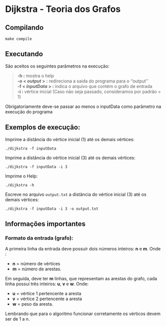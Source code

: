 # Dijkstra - Teoria dos Grafos

## Compilando

```
make compile
```

## Executando
São aceitos os seguintes parâmetros na execução:
> **-h :** mostra o help  
> **-o < *output* > :** redireciona a saida do programa para o ‘‘output’’  
> **-f < *inputData* > :** indica o arquivo que contém o grafo de entrada  
> **-i :** vértice inicial  (Caso não seja passado, consideramos por padrão = 1)
  
Obrigatoriamente deve-se passar ao menos o inputData como parâmetro na execução do programa  
  
## Exemplos de execução:  
Imprime a distância do vértice inicial (1) até os demais vértices:  
```
./dijkstra -f inputData
```
  
Imprime a distância do vértice inicial (3) até os demais vértices:  
```
./dijkstra -f inputData -i 3
```  

Imprime o Help:  
```
./dijkstra -h
```  

Escreve no arquivo `output.txt` a distância do vértice inicial (3) até os demais vértices:  
```
./dijkstra -f inputData -i 3 -o output.txt
```

## Informações importantes  

### Formato da entrada (grafo):  
A primeira linha da entrada deve possuir dois números inteiros: **n** e **m**. Onde :
- **n** = número de vértices
- **m** = número de arestas.  

Em seguida, deve ter **m** linhas, que representam as arestas do grafo, cada linha possui três inteiros: **u**, **v** e **w**. Onde:
- **u** = vértice 1 pertencente a aresta
- **v** = vértice 2 pertencente a aresta 
- **w** = peso da aresta.

Lembrando que para o algoritmo funcionar corretamente os vérticos devem ser de 1 a n.

